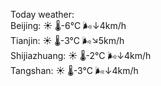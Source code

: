 Today weather:  
Beijing: ☀️   🌡️-6°C 🌬️↓4km/h  
Tianjin: ☀️   🌡️-3°C 🌬️↘5km/h  
Shijiazhuang: ☀️   🌡️-2°C 🌬️↓4km/h  
Tangshan: ☀️   🌡️-3°C 🌬️↓4km/h  
